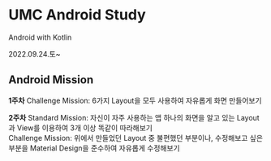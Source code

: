 # UMC Android Study
Android with Kotlin  
  
2022.09.24.토~  
  
## Android Mission
**1주차**
Challenge Mission: 6가지 Layout을 모두 사용하여 자유롭게 화면 만들어보기  
  
**2주차**
Standard Mission: 자신이 자주 사용하는 앱 하나의 화면을 알고 있는 Layout과 View를 이용하여 3개 이상 똑같이 따라해보기  
Challenge Mission: 위에서 만들었던 Layout 중 불편했던 부분이나, 수정해보고 싶은 부분을 Material Design을 준수하여 자유롭게 수정해보기  
